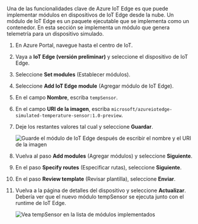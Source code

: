 Una de las funcionalidades clave de Azure IoT Edge es que puede implementar módulos en dispositivos de IoT Edge desde la nube. Un módulo de IoT Edge es un paquete ejecutable que se implementa como un contenedor. En esta sección se implementa un módulo que genera telemetría para un dispositivo simulado. 

1. En Azure Portal, navegue hasta el centro de IoT.
1. Vaya a **IoT Edge (versión preliminar)** y seleccione el dispositivo de IoT Edge.
1. Seleccione **Set modules** (Establecer módulos).
1. Seleccione **Add IoT Edge module** (Agregar módulo de IoT Edge).
1. En el campo **Nombre**, escriba `tempSensor`. 
1. En el campo **URI de la imagen**, escriba `microsoft/azureiotedge-simulated-temperature-sensor:1.0-preview`. 
1. Deje los restantes valores tal cual y seleccione **Guardar**.

   ![Guarde el módulo de IoT Edge después de escribir el nombre y el URI de la imagen](./media/iot-edge-deploy-module/name-image.png)

1. Vuelva al paso **Add modules** (Agregar módulos) y seleccione **Siguiente**.
1. En el paso **Specify routes** (Especificar rutas), seleccione **Siguiente**.
1. En el paso **Review template** (Revisar plantilla), seleccione **Enviar**.
1. Vuelva a la página de detalles del dispositivo y seleccione **Actualizar**. Debería ver que el nuevo módulo tempSensor se ejecuta junto con el runtime de IoT Edge. 

   ![Vea tempSensor en la lista de módulos implementados][1]

<!-- Images -->
[1]: ../articles/iot-edge/media/tutorial-simulate-device-windows/view-module.png